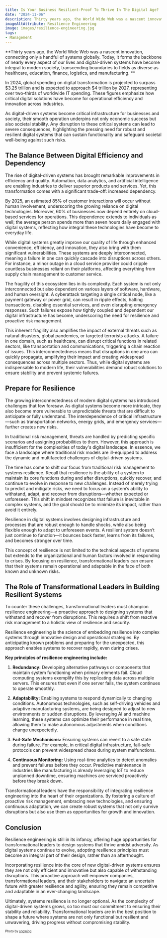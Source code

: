 ```yaml
---
title: Is Your Business Resilient-Proof To Thrive In The Digital Age?
date: "2024-11-06"
description: Thirty years ago, the World Wide Web was a nascent innovation, connecting only a handful of systems globally. Today, it forms the backbone of nearly every aspect of our lives and digital-driven systems have become integral to modern society. Any disruption to these critical systems can lead to severe consequences, highlighting the pressing need for robust and resilient digital systems design.
imageAltAttribute: Resilience Engineering
image: images/resilience-engineering.jpg
tags:
- Management
---
```


**Thirty years ago, the World Wide Web was a nascent innovation, connecting only a handful of systems globally. Today, it forms the backbone of nearly every aspect of our lives and digital-driven systems have become integral to modern society, transcending boundaries to fields as diverse as healthcare, education, finance, logistics, and manufacturing. **

In 2024, global spending on digital transformation is projected to surpass $3.25 trillion and is expected to approach $4 trillion by 2027, representing over two-thirds of worldwide IT spending. These figures emphasize how critical digital solutions have become for operational efficiency and innovation across industries.

As digital-driven systems become critical infrastructure for businesses and society, their smooth operation underpins not only economic success but also societal stability. Any disruption to these critical systems can lead to severe consequences, highlighting the pressing need for robust and resilient digital systems that can sustain functionality and safeguard societal well-being against such risks.

## The Balance Between Digital Efficiency and Dependency

The rise of digital-driven systems has brought remarkable improvements in efficiency and quality. Automation, data analytics, and artificial intelligence are enabling industries to deliver superior products and services. Yet, this transformation comes with a significant trade-off: increased dependency. 

By 2025, an estimated 85% of customer interactions will occur without human involvement, underscoring the growing reliance on digital technologies. Moreover, 60% of businesses now depend entirely on cloud-based services for operations. This dependence extends to individuals as well; the average person spends more than seven hours daily engaged with digital systems, reflecting how integral these technologies have become to everyday life.

While digital systems greatly improve our quality of life through enhanced convenience, efficiency, and innovation, they also bring with them significant vulnerabilities. These systems are deeply interconnected, meaning a failure in one can quickly cascade into disruptions across others. For instance, a minor outage in a cloud service provider could cripple countless businesses reliant on their platforms, affecting everything from supply chain management to customer service.

The fragility of this ecosystem lies in its complexity. Each system is not only interconnected but also dependent on various layers of software, hardware, and human oversight. A cyberattack targeting a single critical node, like a payment gateway or power grid, can result in ripple effects, halting transactions, disabling essential services, and even disrupting emergency responses. Such failures expose how tightly coupled and dependent our digital infrastructure has become, underscoring the need for resilience and proactive risk management.

This inherent fragility also amplifies the impact of external threats such as natural disasters, global pandemics, or targeted terrorists attacks. A failure in one domain, such as healthcare, can disrupt critical functions in related sectors, like transportation and communications, triggering a chain reaction of issues. This interconnectedness means that disruptions in one area can quickly propagate, amplifying their impact and creating widespread consequences across multiple sectors. Thus, while digital systems are indispensable to modern life, their vulnerabilities demand robust solutions to ensure stability and prevent systemic failures. 

## Prepare for Resilience

The growing interconnectedness of modern digital systems has introduced challenges that few foresaw. As digital systems become more intricate, they also become more vulnerable to unpredictable threats that are difficult to anticipate or fully understand. The interdependence of critical infrastructure—such as transportation networks, energy grids, and emergency services—further creates new risks. 

In traditional risk management, threats are handled by predicting specific scenarios and assigning probabilities to them. However, this approach is insufficient for the complexities of today's digital landscape. In essence, we face a landscape where traditional risk models are ill-equipped to address the dynamic and multifaceted challenges of digital-driven systems.

The time has come to shift our focus from traditional risk management to systems resilience. Recall that resilience is the ability of a system to maintain its core functions during and after disruptions, quickly recover, and continue to evolve in response to new challenges. Instead of merely trying to predict and mitigate risks, we need to focus on a system’s ability to withstand, adapt, and recover from disruptions—whether expected or unforeseen. This shift in mindset recognizes that failure is inevitable in complex systems, and the goal should be to minimize its impact, rather than avoid it entirely. 

Resilience in digital systems involves designing infrastructure and processes that are robust enough to handle shocks, while also being flexible enough to adapt to unforeseen events. A resilient system doesn’t just continue to function—it bounces back faster, learns from its failures, and becomes stronger over time. 

This concept of resilience is not limited to the technical aspects of systems but extends to the organizational and human factors involved in responding to crises. By focusing on resilience, transformational leaders can ensure that their systems remain operational and adaptable in the face of both known and unknown risks.

## The Role of Transformational Leaders in Building Resilient Systems

To counter these challenges, transformational leaders must champion resilience engineering—a proactive approach to designing systems that withstand and recover from disruptions. This requires a shift from reactive risk management to a holistic view of resilience and security. 

Resilience engineering is the science of embedding resilience into complex systems through innovative design and operational strategies. By anticipating known problems and preparing for the unexpected, this approach enables systems to recover rapidly, even during crises. 

**Key principles of resilience engineering include:**

1. **Redundancy:** Developing alternative pathways or components that maintain system functioning when primary elements fail. Cloud computing systems exemplify this by replicating data across multiple servers. This ensures that even if one server fails, the system continues to operate smoothly.

2. **Adaptability:** Enabling systems to respond dynamically to changing conditions. Autonomous technologies, such as self-driving vehicles and adaptive manufacturing systems, are being designed to adjust to new environments or sudden disruptions. By leveraging AI and machine learning, these systems can optimize their performance in real time, allowing them to make autonomous adjustments when conditions change unexpectedly.

3. **Fail-Safe Mechanisms:** Ensuring systems can revert to a safe state during failure. For example, in critical digital infrastructure, fail-safe protocols can prevent widespread chaos during system malfunctions.

4. **Continuous Monitoring:** Using real-time analytics to detect anomalies and prevent failures before they occur. Predictive maintenance in industries like manufacturing is already leveraging IoT to reduce unplanned downtime, ensuring machines are serviced proactively before they break down.

Transformational leaders have the responsibility of integrating resilience engineering into the heart of their organizations. By fostering a culture of proactive risk management, embracing new technologies, and ensuring continuous adaptation, we can create robust systems that not only survive disruptions but also use them as opportunities for growth and innovation.

## Conclusion 

Resilience engineering is still in its infancy, offering huge opportunities for transformational leaders to design systems that thrive amidst adversity. As digital systems continue to evolve, adopting resilience principles must become an integral part of their design, rather than an afterthought. 

Incorporating resilience into the core of new digital-driven systems ensures they are not only efficient and innovative but also capable of withstanding disruptions. This proactive approach will empower companies, transformational leaders, and their stakeholders to navigate an uncertain future with greater resilience and agility, ensuring they remain competitive and adaptable in an ever-changing landscape.  

Ultimately, systems resilience is no longer optional. As the complexity of digital-driven systems grows, so too must our commitment to ensuring their stability and reliability. Transformational leaders are in the best position to shape a future where systems are not only functional but resilient and unwavering, driving progress without compromising stability.


<p style= "font-size:10px;">Photo by <a href="https://www.freepik.es/foto-gratis/empresario-mano-parada-domino-continua-derribado-o-riesgo-copyspace_1202140.htm" target="_blank">snowing</a></p>
